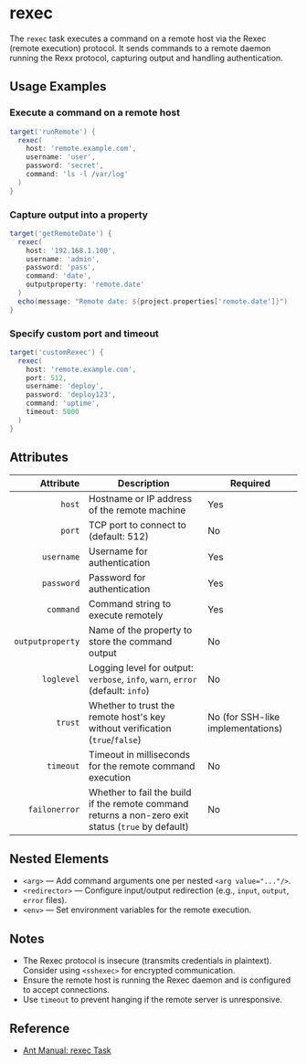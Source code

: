 # rexec

The `rexec` task executes a command on a remote host via the Rexec (remote execution) protocol. It sends commands to a remote daemon running the Rexx protocol, capturing output and handling authentication.

## Usage Examples

### Execute a command on a remote host

```groovy
target('runRemote') {
  rexec(
    host: 'remote.example.com',
    username: 'user',
    password: 'secret',
    command: 'ls -l /var/log'
  )
}
```

### Capture output into a property

```groovy
target('getRemoteDate') {
  rexec(
    host: '192.168.1.100',
    username: 'admin',
    password: 'pass',
    command: 'date',
    outputproperty: 'remote.date'
  )
  echo(message: "Remote date: ${project.properties['remote.date']}")
}
```

### Specify custom port and timeout

```groovy
target('customRexec') {
  rexec(
    host: 'remote.example.com',
    port: 512,
    username: 'deploy',
    password: 'deploy123',
    command: 'uptime',
    timeout: 5000
  )
}
```

## Attributes

|        Attribute | Description                                                                                        | Required                          |
|-----------------:|----------------------------------------------------------------------------------------------------|-----------------------------------|
|           `host` | Hostname or IP address of the remote machine                                                       | Yes                               |
|           `port` | TCP port to connect to (default: 512)                                                              | No                                |
|       `username` | Username for authentication                                                                        | Yes                               |
|       `password` | Password for authentication                                                                        | Yes                               |
|        `command` | Command string to execute remotely                                                                 | Yes                               |
| `outputproperty` | Name of the property to store the command output                                                   | No                                |
|       `loglevel` | Logging level for output: `verbose`, `info`, `warn`, `error` (default: `info`)                     | No                                |
|          `trust` | Whether to trust the remote host's key without verification (`true`/`false`)                       | No (for SSH-like implementations) |
|        `timeout` | Timeout in milliseconds for the remote command execution                                           | No                                |
|    `failonerror` | Whether to fail the build if the remote command returns a non-zero exit status (`true` by default) | No                                |

## Nested Elements

- `<arg>` — Add command arguments one per nested `<arg value="..."/>`.
- `<redirector>` — Configure input/output redirection (e.g., `input`, `output`, `error` files).
- `<env>` — Set environment variables for the remote execution.

## Notes

- The Rexec protocol is insecure (transmits credentials in plaintext). Consider using `<sshexec>` for encrypted communication.
- Ensure the remote host is running the Rexec daemon and is configured to accept connections.
- Use `timeout` to prevent hanging if the remote server is unresponsive.

## Reference

- [Ant Manual: rexec Task](https://ant.apache.org/manual/Tasks/rexec.html)
